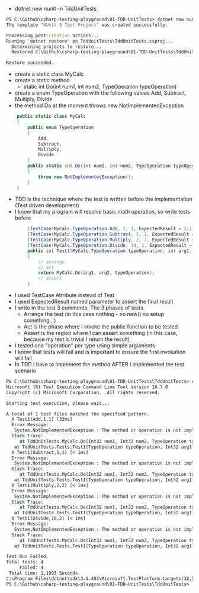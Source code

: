 
- dotnet new nunit -n TddUnitTests
```cmd
PS C:\Github\csharp-testing-playground\01-TDD-UnitTests> dotnet new nunit -n TddUnitTests
The template "NUnit 3 Test Project" was created successfully.

Processing post-creation actions...
Running 'dotnet restore' on TddUnitTests\TddUnitTests.csproj...
  Determining projects to restore...
  Restored C:\Github\csharp-testing-playground\01-TDD-UnitTests\TddUnitTests\TddUnitTests.csproj (in 2,03 sec).

Restore succeeded.
```

 - create a static class MyCalc
 - create a static method
   - static int Do(int num1, int num2, TypeOperation typeOperation)
 - create a enum TypeOperation with the following values Add, Subtract, Multiply, Divide
 - the method Do at the moment throws new NotImplementedException

```csharp
    public static class MyCalc
    {
        public enum TypeOperation
        {
            Add,
            Subtract,
            Multiply,
            Divide
        }
        public static int Do(int num1, int num2, TypeOperation typeOperation)
        {
            throw new NotImplementedException();
        }
    }
```

 - TDD is the technique where the test is written before the implementation (Test driven development)
 - I know that my program will resolve basic math operation, so write tests before


```csharp
        [TestCase(MyCalc.TypeOperation.Add, 1, 1, ExpectedResult = 2)]
        [TestCase(MyCalc.TypeOperation.Subtract, 1, 1, ExpectedResult = 0)]
        [TestCase(MyCalc.TypeOperation.Multiply, 2, 2, ExpectedResult = 4)]
        [TestCase(MyCalc.TypeOperation.Divide, 10, 2, ExpectedResult = 5)]
        public int Test1(MyCalc.TypeOperation typeOperation, int arg1, int arg2)
        {
            // arrange
            // act
            return MyCalc.Do(arg1, arg2, typeOperation);
            // assert
        }
```
 - I used TestCase Attribute instead of Test
 - I used ExpectedResult named parameter to assert the final result
 - I write in the test 3 comments. The 3 phases of tests.
   - Arrange the test (in this case nothing - no new() no setup something...)
   - Act is the phase where I invoke the public function to be tested
   - Assert is the region where I can assert something (in this case, because my test is trivial I return the result)
 - I tested one "operation" per type using simple arguments
 - I know that tests will fail and is important to ensure the first invokation will fail
 - In TDD I have to implement the method AFTER I implemented the test scenario

```cmd
PS C:\Github\csharp-testing-playground\01-TDD-UnitTests\TddUnitTests> dotnet test                                       Test run for C:\Github\csharp-testing-playground\01-TDD-UnitTests\TddUnitTests\bin\Debug\netcoreapp3.1\TddUnitTests.dll(.NETCoreApp,Version=v3.1)
Microsoft (R) Test Execution Command Line Tool Version 16.7.0
Copyright (c) Microsoft Corporation.  All rights reserved.

Starting test execution, please wait...

A total of 1 test files matched the specified pattern.
  X Test1(Add,1,1) [32ms]
  Error Message:
   System.NotImplementedException : The method or operation is not implemented.
  Stack Trace:
     at TddUnitTests.MyCalc.Do(Int32 num1, Int32 num2, TypeOperation typeOperation) in C:\Github\csharp-testing-playground\01-TDD-UnitTests\TddUnitTests\UnitTest1.cs:line 33
   at TddUnitTests.Tests.Test1(TypeOperation typeOperation, Int32 arg1, Int32 arg2) in C:\Github\csharp-testing-playground\01-TDD-UnitTests\TddUnitTests\UnitTest1.cs:line 17
  X Test1(Subtract,1,1) [< 1ms]
  Error Message:
   System.NotImplementedException : The method or operation is not implemented.
  Stack Trace:
     at TddUnitTests.MyCalc.Do(Int32 num1, Int32 num2, TypeOperation typeOperation) in C:\Github\csharp-testing-playground\01-TDD-UnitTests\TddUnitTests\UnitTest1.cs:line 33
   at TddUnitTests.Tests.Test1(TypeOperation typeOperation, Int32 arg1, Int32 arg2) in C:\Github\csharp-testing-playground\01-TDD-UnitTests\TddUnitTests\UnitTest1.cs:line 17
  X Test1(Multiply,2,2) [< 1ms]
  Error Message:
   System.NotImplementedException : The method or operation is not implemented.
  Stack Trace:
     at TddUnitTests.MyCalc.Do(Int32 num1, Int32 num2, TypeOperation typeOperation) in C:\Github\csharp-testing-playground\01-TDD-UnitTests\TddUnitTests\UnitTest1.cs:line 33
   at TddUnitTests.Tests.Test1(TypeOperation typeOperation, Int32 arg1, Int32 arg2) in C:\Github\csharp-testing-playground\01-TDD-UnitTests\TddUnitTests\UnitTest1.cs:line 17
  X Test1(Divide,10,2) [< 1ms]
  Error Message:
   System.NotImplementedException : The method or operation is not implemented.
  Stack Trace:
     at TddUnitTests.MyCalc.Do(Int32 num1, Int32 num2, TypeOperation typeOperation) in C:\Github\csharp-testing-playground\01-TDD-UnitTests\TddUnitTests\UnitTest1.cs:line 33
   at TddUnitTests.Tests.Test1(TypeOperation typeOperation, Int32 arg1, Int32 arg2) in C:\Github\csharp-testing-playground\01-TDD-UnitTests\TddUnitTests\UnitTest1.cs:line 17

Test Run Failed.
Total tests: 4
     Failed: 4
 Total time: 1,1993 Seconds
C:\Program Files\dotnet\sdk\3.1.401\Microsoft.TestPlatform.targets(32,5): error MSB4181: The "Microsoft.TestPlatform.Build.Tasks.VSTestTask" task returned false but did not log an error. [C:\Github\csharp-testing-playground\01-TDD-UnitTests\TddUnitTests\TddUnitTests.csproj]
PS C:\Github\csharp-testing-playground\01-TDD-UnitTests\TddUnitTests>
```
